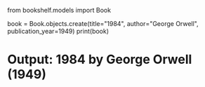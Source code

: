 from bookshelf.models import Book

book = Book.objects.create(title="1984", author="George Orwell", publication_year=1949)
print(book) 
 # Output: 1984 by George Orwell (1949)

